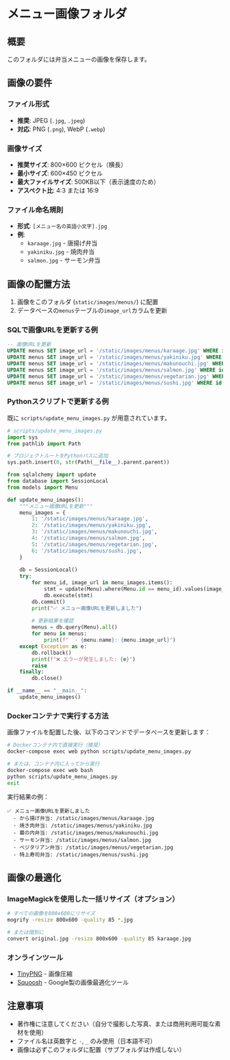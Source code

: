 # メニュー画像フォルダ

## 概要
このフォルダには弁当メニューの画像を保存します。

## 画像の要件

### ファイル形式
- **推奨**: JPEG (`.jpg`, `.jpeg`)
- **対応**: PNG (`.png`), WebP (`.webp`)

### 画像サイズ
- **推奨サイズ**: 800×600 ピクセル（横長）
- **最小サイズ**: 600×450 ピクセル
- **最大ファイルサイズ**: 500KB以下（表示速度のため）
- **アスペクト比**: 4:3 または 16:9

### ファイル命名規則
- **形式**: `[メニュー名の英語小文字].jpg`
- **例**: 
  - `karaage.jpg` - 唐揚げ弁当
  - `yakiniku.jpg` - 焼肉弁当
  - `salmon.jpg` - サーモン弁当

## 画像の配置方法

1. 画像をこのフォルダ (`static/images/menus/`) に配置
2. データベースの`menus`テーブルの`image_url`カラムを更新

### SQLで画像URLを更新する例

```sql
-- 画像URLを更新
UPDATE menus SET image_url = '/static/images/menus/karaage.jpg' WHERE id = 1;
UPDATE menus SET image_url = '/static/images/menus/yakiniku.jpg' WHERE id = 2;
UPDATE menus SET image_url = '/static/images/menus/makunouchi.jpg' WHERE id = 3;
UPDATE menus SET image_url = '/static/images/menus/salmon.jpg' WHERE id = 4;
UPDATE menus SET image_url = '/static/images/menus/vegetarian.jpg' WHERE id = 5;
UPDATE menus SET image_url = '/static/images/menus/sushi.jpg' WHERE id = 6;
```

### Pythonスクリプトで更新する例

既に `scripts/update_menu_images.py` が用意されています。

```python
# scripts/update_menu_images.py
import sys
from pathlib import Path

# プロジェクトルートをPythonパスに追加
sys.path.insert(0, str(Path(__file__).parent.parent))

from sqlalchemy import update
from database import SessionLocal
from models import Menu

def update_menu_images():
    """メニュー画像URLを更新"""
    menu_images = {
        1: '/static/images/menus/karaage.jpg',
        2: '/static/images/menus/yakiniku.jpg',
        3: '/static/images/menus/makunouchi.jpg',
        4: '/static/images/menus/salmon.jpg',
        5: '/static/images/menus/vegetarian.jpg',
        6: '/static/images/menus/sushi.jpg',
    }
    
    db = SessionLocal()
    try:
        for menu_id, image_url in menu_images.items():
            stmt = update(Menu).where(Menu.id == menu_id).values(image_url=image_url)
            db.execute(stmt)
        db.commit()
        print("✅ メニュー画像URLを更新しました")
        
        # 更新結果を確認
        menus = db.query(Menu).all()
        for menu in menus:
            print(f"  - {menu.name}: {menu.image_url}")
    except Exception as e:
        db.rollback()
        print(f"❌ エラーが発生しました: {e}")
        raise
    finally:
        db.close()

if __name__ == "__main__":
    update_menu_images()
```

### Dockerコンテナで実行する方法

画像ファイルを配置した後、以下のコマンドでデータベースを更新します：

```bash
# Dockerコンテナ内で直接実行（推奨）
docker-compose exec web python scripts/update_menu_images.py

# または、コンテナ内に入ってから実行
docker-compose exec web bash
python scripts/update_menu_images.py
exit
```

実行結果の例：
```
✅ メニュー画像URLを更新しました
  - から揚げ弁当: /static/images/menus/karaage.jpg
  - 焼き肉弁当: /static/images/menus/yakiniku.jpg
  - 幕の内弁当: /static/images/menus/makunouchi.jpg
  - サーモン弁当: /static/images/menus/salmon.jpg
  - ベジタリアン弁当: /static/images/menus/vegetarian.jpg
  - 特上寿司弁当: /static/images/menus/sushi.jpg
```

## 画像の最適化

### ImageMagickを使用した一括リサイズ（オプション）

```bash
# すべての画像を800x600にリサイズ
mogrify -resize 800x600 -quality 85 *.jpg

# または個別に
convert original.jpg -resize 800x600 -quality 85 karaage.jpg
```

### オンラインツール
- [TinyPNG](https://tinypng.com/) - 画像圧縮
- [Squoosh](https://squoosh.app/) - Google製の画像最適化ツール

## 注意事項

- 著作権に注意してください（自分で撮影した写真、または商用利用可能な素材を使用）
- ファイル名は英数字と `-`, `_` のみ使用（日本語不可）
- 画像は必ずこのフォルダに配置（サブフォルダは作成しない）
